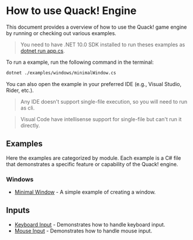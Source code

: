 # How to use Quack! Engine

This document provides a overview of how to use the Quack! game engine by running or checking out various examples.
> You need to have .NET 10.0 SDK installed to run theses examples as [dotnet run app.cs].

To run a example, run the following command in the terminal:

```bash
dotnet ./examples/windows/minimalWindow.cs
```

You can also open the example in your preferred IDE (e.g., Visual Studio, Rider, etc.).
> Any IDE doesn't support single-file execution, so you will need to run as cli.

> Visual Code have intellisense support for single-file but can't run it directly.

## Examples

Here the examples are categorized by module. Each example is a C# file that demonstrates a specific feature or capability of the Quack! engine.

### Windows

- [Minimal Window](./examples/windows/minimalWindow.cs) - A simple example of creating a window.

## Inputs

- [Keyboard Input](./examples/inputs/keyboardInput.cs) - Demonstrates how to handle keyboard input.
- [Mouse Input](./examples/inputs/mouseInput.cs) - Demonstrates how to handle mouse input.

[dotnet run app.cs]: https://devblogs.microsoft.com/dotnet/announcing-dotnet-run-app/
